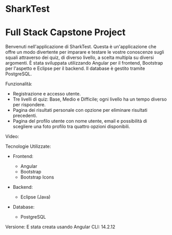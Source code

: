 # SharkTest
# Full Stack Capstone Project
Benvenuti nell'applicazione di SharkTest. Questa è un'applicazione che offre un modo divertente per imparare e testare le vostre conoscenze sugli squali attraverso dei quiz, di diverso livello, a scelta multipla su diversi argomenti. È stata sviluppata utilizzando Angular per il frontend, Bootstrap per l'aspetto e Eclipse per il backend. Il database è gestito tramite PostgreSQL.

Funzionalità:
- Registrazione e accesso utente.
- Tre livelli di quiz: Base, Medio e Difficile; ogni livello ha un tempo diverso per rispondere.
- Pagina dei risultati personale con opzione per eliminare risultati precedenti.
- Pagina del profilo utente con nome utente, email e possibilità di scegliere una foto profilo tra quattro opzioni disponibili.

Video:

Tecnologie Utilizzate:
- Frontend:
  - Angular
  - Bootstrap
  - Bootstrap Icons

- Backend:
  - Eclipse (Java)

- Database:
  - PostgreSQL

Versione:
E stata creata usando Angular CLI: 14.2.12 

